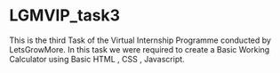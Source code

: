 # LGMVIP_task3

This is the third Task of the Virtual Internship Programme conducted by LetsGrowMore. In this task we were required to create a Basic Working Calculator using Basic HTML , CSS , Javascript.

